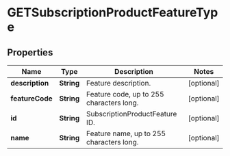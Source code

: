 

# GETSubscriptionProductFeatureType


## Properties

| Name | Type | Description | Notes |
|------------ | ------------- | ------------- | -------------|
|**description** | **String** | Feature description.  |  [optional] |
|**featureCode** | **String** | Feature code, up to 255 characters long.  |  [optional] |
|**id** | **String** | SubscriptionProductFeature ID.  |  [optional] |
|**name** | **String** | Feature name, up to 255 characters long.  |  [optional] |



